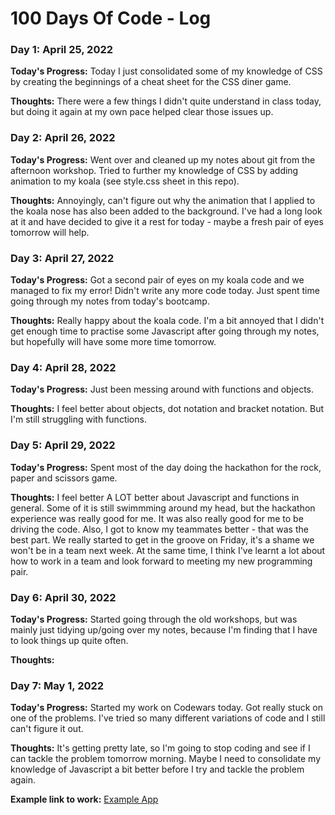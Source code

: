 # 100 Days Of Code - Log

### Day 1: April 25, 2022

**Today's Progress:** Today I just consolidated some of my knowledge of CSS by creating the beginnings of a cheat sheet for the CSS diner game. 

**Thoughts:** There were a few things I didn't quite understand in class today, but doing it again at my own pace helped clear those issues up.


### Day 2: April 26, 2022

**Today's Progress:** Went over and cleaned up my notes about git from the afternoon workshop. Tried to further my knowledge of CSS by adding animation to my koala (see style.css sheet in this repo). 

**Thoughts:** Annoyingly, can't figure out why the animation that I applied to the koala nose has also been added to the background. I've had a long look at it and have decided to give it a rest for today - maybe a fresh pair of eyes tomorrow will help.


### Day 3: April 27, 2022
**Today's Progress:** Got a second pair of eyes on my koala code and we managed to fix my error! Didn't write any more code today. Just spent time going through my notes from today's bootcamp. 

**Thoughts:** Really happy about the koala code. I'm a bit annoyed that I didn't get enough time to practise some Javascript after going through my notes, but hopefully will have some more time tomorrow. 

### Day 4: April 28, 2022
**Today's Progress:** Just been messing around with functions and objects.

**Thoughts:** I feel better about objects, dot notation and bracket notation. But I'm still struggling with functions.

### Day 5: April 29, 2022
**Today's Progress:** Spent most of the day doing the hackathon for the rock, paper and scissors game. 

**Thoughts:** I feel better A LOT better about Javascript and functions in general. Some of it is still swimmming around my head, but the hackathon experience was really good for me. It was also really good for me to be driving the code. Also, I got to know my teammates better -  that was the best part. We really started to get in the groove on Friday, it's a shame we won't be in a team next week. At the same time, I think I've learnt a lot about how to work in a team and look forward to meeting my new programming pair. 

### Day 6: April 30, 2022
**Today's Progress:** Started going through the old workshops, but was mainly just tidying up/going over my notes, because I'm finding that I have to look things up quite often. 

**Thoughts:** 

### Day 7: May 1, 2022
**Today's Progress:** Started my work on Codewars today. Got really stuck on one of the problems. I've tried so many different variations of code and I still can't figure it out. 

**Thoughts:** It's getting pretty late, so I'm going to stop coding and see if I can tackle the problem tomorrow morning. Maybe I need to consolidate my knowledge of Javascript a bit better before I try and tackle the problem again. 



**Example link to work:** [Example App](http://www.example.com)


